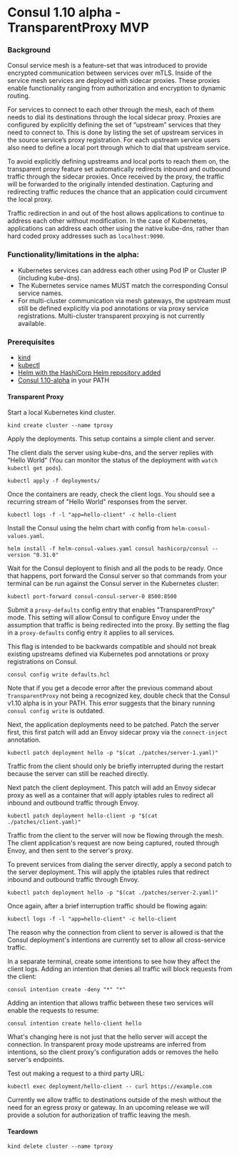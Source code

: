 # Consul 1.10 alpha - TransparentProxy MVP

### Background

Consul service mesh is a feature-set that was introduced to provide encrypted communication between services over mTLS. Inside of the service mesh services are deployed with sidecar proxies. These proxies enable functionality ranging from authorization and encryption to dynamic routing. 

For services to connect to each other through the mesh, each of them needs to dial its destinations through the local sidecar proxy. Proxies are configured by explicitly defining the set of “upstream” services that they need to connect to. This is done by listing the set of upstream services in the source service’s proxy registration. For each upstream service users also need to define a local port through which to dial that upstream service. 

To avoid explicitly defining upstreams and local ports to reach them on, the transparent proxy feature set automatically redirects inbound and outbound traffic through the sidecar proxies. Once received by the proxy, the traffic will be forwarded to the originally intended destination. Capturing and redirecting traffic reduces the chance that an application could circumvent the local proxy.

Traffic redirection in and out of the host allows applications to continue to address each other without modification. In the case of Kubernetes, applications can address each other using the native kube-dns, rather than hard coded proxy addresses such as `localhost:9090`.


### Functionality/limitations in the alpha:

- Kubernetes services can address each other using Pod IP or Cluster IP (including kube-dns).
- The Kubernetes service names MUST match the  corresponding Consul service names.
- For multi-cluster communication via mesh gateways, the upstream must still be defined explicitly via pod annotations or via proxy service registrations. Multi-cluster transparent proxying is not currently available.

### Prerequisites
- [kind](https://kind.sigs.k8s.io/docs/user/quick-start/)
- [kubectl](https://kubernetes.io/docs/tasks/tools/)
- [Helm with the HashiCorp Helm repository added](https://github.com/hashicorp/consul-helm)
- [Consul 1.10-alpha](https://releases.hashicorp.com/consul/) in your PATH


#### Transparent Proxy
Start a local Kubernetes kind cluster.

`kind create cluster --name tproxy`

Apply the deployments. This setup contains a simple client and server. 

The client dials the server using kube-dns, and the server replies with "Hello World" (You can monitor the status of the deployment with `watch kubectl get pods`).

`kubectl apply -f deployments/`

Once the containers are ready, check the client logs. You should see a recurring stream of "Hello World" responses from the server.

`kubectl logs -f -l "app=hello-client" -c hello-client`


Install the Consul using the helm chart with config from `helm-consul-values.yaml`.

`helm install -f helm-consul-values.yaml consul hashicorp/consul --version "0.31.0"`


Wait for the Consul deployent to finish and all the pods to be ready. Once that happens, port forward the Consul server so that commands from your terminal can be run against the Consul server in the Kubernetes cluster:

`kubectl port-forward consul-consul-server-0 8500:8500`


Submit a `proxy-defaults` config entry that enables "TransparentProxy" mode.
This setting will allow Consul to configure Envoy under the assumption that traffic is being redirected into the proxy. By setting the flag in a `proxy-defaults` config entry it applies to all services.

This flag is intended to be backwards compatible and should not break existing upstreams defined via Kubernetes pod annotations or proxy registrations on Consul.

`consul config write defaults.hcl`


Note that if you get a decode error after the previous command about `TransparentProxy` not being a recognized key, double check that the Consul v1.10 alpha is in your PATH. This error suggests that the binary running `consul config write` is outdated.

Next, the application deployments need to be patched. Patch the server first, this first patch will add an Envoy sidecar proxy via the `connect-inject` annotation. 

`kubectl patch deployment hello -p "$(cat ./patches/server-1.yaml)"`

Traffic from the client should only be briefly interrupted during the restart because the server can still be reached directly.

Next patch the client deployment. This patch will add an Envoy sidecar proxy as well as a container that will apply iptables rules to redirect all inbound and outbound traffic through Envoy.

`kubectl patch deployment hello-client -p "$(cat ./patches/client.yaml)"`

Traffic from the client to the server will now be flowing through the mesh. The client application's request are now being captured, routed through Envoy, and then sent to the server's proxy.

To prevent services from dialing the server directly, apply a second patch to the server deployment. This will apply the iptables rules that redirect inbound and outbound traffic through Envoy.

`kubectl patch deployment hello -p "$(cat ./patches/server-2.yaml)"`


Once again, after a brief interruption traffic should be flowing again:

`kubectl logs -f -l "app=hello-client" -c hello-client`


The reason why the connection from client to server is allowed is that the Consul deployment's intentions are currently set to allow all cross-service traffic. 

In a separate terminal, create some intentions to see how they affect the client logs. Adding an intention that denies all traffic will block requests from the client:

`consul intention create -deny "*" "*"`


Adding an intention that allows traffic between these two services will enable the requests to resume:

`consul intention create hello-client hello`

What's changing here is not just that the hello server will accept the connection. In transparent proxy mode upstreams are inferred from intentions, so the client proxy's configuration adds or removes the hello server's endpoints.

Test out making a request to a third party URL:

`kubectl exec deployment/hello-client -- curl https://example.com`

Currently we allow traffic to destinations outside of the mesh without the need for an egress proxy or gateway. In an upcoming release we will provide a solution for authorization of traffic leaving the mesh. 


#### Teardown

`kind delete cluster --name tproxy`